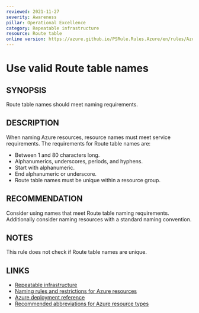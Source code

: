 ```yaml
---
reviewed: 2021-11-27
severity: Awareness
pillar: Operational Excellence
category: Repeatable infrastructure
resource: Route table
online version: https://azure.github.io/PSRule.Rules.Azure/en/rules/Azure.Route.Name/
---
```


# Use valid Route table names

## SYNOPSIS

Route table names should meet naming requirements.

## DESCRIPTION

When naming Azure resources, resource names must meet service requirements.
The requirements for Route table names are:

- Between 1 and 80 characters long.
- Alphanumerics, underscores, periods, and hyphens.
- Start with alphanumeric.
- End alphanumeric or underscore.
- Route table names must be unique within a resource group.

## RECOMMENDATION

Consider using names that meet Route table naming requirements.
Additionally consider naming resources with a standard naming convention.

## NOTES

This rule does not check if Route table names are unique.

## LINKS

- [Repeatable infrastructure](https://learn.microsoft.com/azure/architecture/framework/devops/automation-infrastructure)
- [Naming rules and restrictions for Azure resources](https://learn.microsoft.com/azure/azure-resource-manager/management/resource-name-rules)
- [Azure deployment reference](https://learn.microsoft.com/azure/templates/microsoft.network/routetables)
- [Recommended abbreviations for Azure resource types](https://learn.microsoft.com/azure/cloud-adoption-framework/ready/azure-best-practices/resource-abbreviations)
